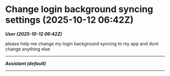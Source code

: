 <!-- Generated by SpecStory -->

<!-- cursor Session a1f874c7-d542-4e70-91de-ef63575aa580 (2025-10-12 06:42Z) -->

# Change login background syncing settings (2025-10-12 06:42Z)

_**User (2025-10-12 06:42Z)**_

please help me change my login background syncing to my app and dont change anything else

---

_**Assistant (default)**_



---


